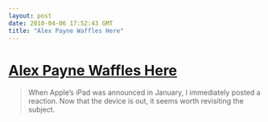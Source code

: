 ```yaml
---
layout: post
date: 2010-04-06 17:52:43 GMT
title: "Alex Payne Waffles Here"
---
```

# [Alex Payne Waffles Here](http://al3x.net/2010/04/05/ipad-openness-moderates.html)

> When Apple’s iPad was announced in January, I immediately posted a reaction. Now that the device is out, it seems worth revisiting the subject.
